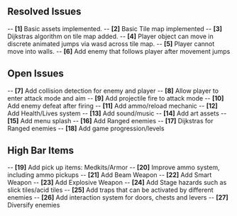 ## Resolved Issues ##

-- **[1]** Basic assets implemented.
-- **[2]** Basic Tile map implemented
-- **[3]** Dijkstras algorithm on tile map added.
-- **[4]** Player object can move in discrete animated jumps via wasd across tile map.
-- **[5]** Player cannot move into walls.
-- **[6]** Add enemy that follows player after movement jumps

## Open Issues ##

-- **[7]** Add collision detection for enemy and player
-- **[8]** Allow player to enter attack mode and aim
-- **[9]** Add projectile fire to attack mode
-- **[10]** Add enemy defeat after firing
-- **[11]** Add ammo/reload mechanic
-- **[12]** Add Health/Lives system
-- **[13]** Add sound/music
-- **[14]** Add art assets
-- **[15]** Add menu splash
-- **[16]** Add Ranged enemies
-- **[17]** Dijkstras for Ranged enemies
-- **[18]** Add game progression/levels

## High Bar Items ##
-- **[19]** Add pick up items: Medkits/Armor
-- **[20]** Improve ammo system, including ammo pickups
-- **[21]** Add Beam Weapon
-- **[22]** Add Smart Weapon
-- **[23]** Add Explosive Weapon
-- **[24]** Add Stage hazards such as slick tiles/acid tiles
-- **[25]** Add traps that can be activated by different enemies
-- **[26]** Add interaction system for doors, chests and levers
-- **[27]** Diversify enemies